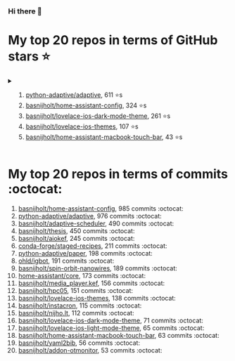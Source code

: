 ### Hi there 👋


# My top 20 repos in terms of GitHub stars ⭐️
<details><summary>

1. [python-adaptive/adaptive](https://github.com/python-adaptive/adaptive/), 611 ⭐️s
2. [basnijholt/home-assistant-config](https://github.com/basnijholt/home-assistant-config/), 324 ⭐️s
3. [basnijholt/lovelace-ios-dark-mode-theme](https://github.com/basnijholt/lovelace-ios-dark-mode-theme/), 261 ⭐️s
4. [basnijholt/lovelace-ios-themes](https://github.com/basnijholt/lovelace-ios-themes/), 107 ⭐️s
5. [basnijholt/home-assistant-macbook-touch-bar](https://github.com/basnijholt/home-assistant-macbook-touch-bar/), 43 ⭐️s
</summary>

6. [basnijholt/thesis-cover](https://github.com/basnijholt/thesis-cover/), 10 ⭐️s
7. [basnijholt/aiokef](https://github.com/basnijholt/aiokef/), 9 ⭐️s
8. [basnijholt/iOSMessageExport](https://github.com/basnijholt/iOSMessageExport/), 9 ⭐️s
9. [basnijholt/adaptive-scheduler](https://github.com/basnijholt/adaptive-scheduler/), 8 ⭐️s
10. [basnijholt/instacron](https://github.com/basnijholt/instacron/), 8 ⭐️s
11. [basnijholt/ipynb_git_filters](https://github.com/basnijholt/ipynb_git_filters/), 5 ⭐️s
12. [basnijholt/lovelace-ios-light-mode-theme](https://github.com/basnijholt/lovelace-ios-light-mode-theme/), 5 ⭐️s
13. [basnijholt/molecular-dynamics-Python](https://github.com/basnijholt/molecular-dynamics-Python/), 5 ⭐️s
14. [basnijholt/orbitalfield](https://github.com/basnijholt/orbitalfield/), 5 ⭐️s
15. [basnijholt/psychedelic-data-science](https://github.com/basnijholt/psychedelic-data-science/), 4 ⭐️s
16. [basnijholt/thesis](https://github.com/basnijholt/thesis/), 4 ⭐️s
17. [basnijholt/variational-quantum-monte-carlo](https://github.com/basnijholt/variational-quantum-monte-carlo/), 4 ⭐️s
18. [basnijholt/yaml2bib](https://github.com/basnijholt/yaml2bib/), 4 ⭐️s
19. [basnijholt/arxiv-feed-mailer](https://github.com/basnijholt/arxiv-feed-mailer/), 3 ⭐️s
20. [basnijholt/hpc05](https://github.com/basnijholt/hpc05/), 3 ⭐️s

</details>



# My top 20 repos in terms of commits :octocat:

1. [basnijholt/home-assistant-config](https://github.com/basnijholt/home-assistant-config/), 985 commits :octocat:
2. [python-adaptive/adaptive](https://github.com/python-adaptive/adaptive/), 976 commits :octocat:
3. [basnijholt/adaptive-scheduler](https://github.com/basnijholt/adaptive-scheduler/), 490 commits :octocat:
4. [basnijholt/thesis](https://github.com/basnijholt/thesis/), 450 commits :octocat:
5. [basnijholt/aiokef](https://github.com/basnijholt/aiokef/), 245 commits :octocat:
6. [conda-forge/staged-recipes](https://github.com/conda-forge/staged-recipes/), 211 commits :octocat:
7. [python-adaptive/paper](https://github.com/python-adaptive/paper/), 198 commits :octocat:
8. [ohld/igbot](https://github.com/ohld/igbot/), 191 commits :octocat:
9. [basnijholt/spin-orbit-nanowires](https://github.com/basnijholt/spin-orbit-nanowires/), 189 commits :octocat:
10. [home-assistant/core](https://github.com/home-assistant/core/), 173 commits :octocat:
11. [basnijholt/media_player.kef](https://github.com/basnijholt/media_player.kef/), 156 commits :octocat:
12. [basnijholt/hpc05](https://github.com/basnijholt/hpc05/), 151 commits :octocat:
13. [basnijholt/lovelace-ios-themes](https://github.com/basnijholt/lovelace-ios-themes/), 138 commits :octocat:
14. [basnijholt/instacron](https://github.com/basnijholt/instacron/), 115 commits :octocat:
15. [basnijholt/nijho.lt](https://github.com/basnijholt/nijho.lt/), 112 commits :octocat:
16. [basnijholt/lovelace-ios-dark-mode-theme](https://github.com/basnijholt/lovelace-ios-dark-mode-theme/), 71 commits :octocat:
17. [basnijholt/lovelace-ios-light-mode-theme](https://github.com/basnijholt/lovelace-ios-light-mode-theme/), 65 commits :octocat:
18. [basnijholt/home-assistant-macbook-touch-bar](https://github.com/basnijholt/home-assistant-macbook-touch-bar/), 63 commits :octocat:
19. [basnijholt/yaml2bib](https://github.com/basnijholt/yaml2bib/), 56 commits :octocat:
20. [basnijholt/addon-otmonitor](https://github.com/basnijholt/addon-otmonitor/), 53 commits :octocat:



<!--
**basnijholt/basnijholt** is a ✨ _special_ ✨ repository because its `README.md` (this file) appears on your GitHub profile.

Here are some ideas to get you started:

- 🔭 I’m currently working on ...
- 🌱 I’m currently learning ...
- 👯 I’m looking to collaborate on ...
- 🤔 I’m looking for help with ...
- 💬 Ask me about ...
- 📫 How to reach me: ...
- 😄 Pronouns: ...
- ⚡ Fun fact: ...
-->
